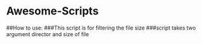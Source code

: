 # Awesome-Scripts
##How to use:
###This script is for filtering the file size
###script takes two argument director and size of file